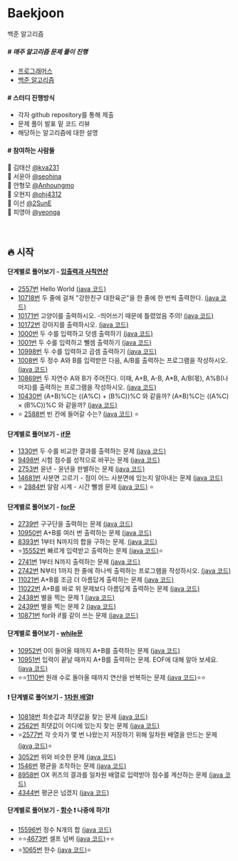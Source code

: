 # Baekjoon
백준 알고리즘

<h5> # 매주 알고리즘 문제 풀이 진행</h5>
<ul>
   <li><a href="https://programmers.co.kr/">프로그래머스</a></li>
   <li><a href="https://www.acmicpc.net/">백준 알고리즘</a></li>
</ul>

<h4> # 스터디 진행방식 </h4>
<ul>
   <li>각자 github repository를 통해 제출</li>
   <li>문제 풀이 발표 밑 코드 리뷰</li>
   <li>해당하는 알고리즘에 대한 설명</li>
</ul>

<h4> # 참여하는 사람들 </h4>

:man: 김태산 <a href="https://github.com/kva231"> @kva231</a> <br>
:woman: 서윤아 <a href="https://github.com/seohina"> @seohina</a> <br>
:boy: 안형모 <a href="https://github.com/Anhoungmo"> @Anhoungmo</a> <br>
:baby: 오현지 <a href="https://github.com/ohj4312"> @ohj4312</a> <br>
:princess: 이선 <a href="https://github.com/2SunE"> @2SunE</a> <br>
:girl: 피영아 <a href="https://github.com/yeonga"> @yeonga</a> <br><br><br>

## 🔥 시작

<h4>단계별로 풀어보기 - <a href="https://www.acmicpc.net/step/1">입출력과 사칙연산</a>
</h4>
<ul>
	<li>
		<a href="https://www.acmicpc.net/problem/2557">2557번</a> Hello World
		<a href="https://github.com/seohina/Baekjoon/blob/main/Baekjoon/src/inputOutput/Q_2557.java">(java 코드)</a>
	</li>
	<li>
		<a href="https://www.acmicpc.net/problem/10718">10718번</a> 두 줄에 걸쳐 "강한친구 대한육군"을 한 줄에 한 번씩 출력한다.
		<a href="https://github.com/seohina/Baekjoon/blob/main/Baekjoon/src/inputOutput/Q_10718.java">(java 코드)</a>
	</li>
	<li>
		<a href="https://www.acmicpc.net/problem/10171">10171번</a> 고양이를 출력하시오. -띄어쓰기 때문에 틀렸었음 주의!
		<a href="https://github.com/seohina/Baekjoon/blob/main/Baekjoon/src/inputOutput/Q_10171.java">(java 코드)</a>
	</li>
	<li>
		<a href="https://www.acmicpc.net/problem/10172">10172번</a> 강아지를 출력하시오.
		<a href="https://github.com/seohina/Baekjoon/blob/main/Baekjoon/src/inputOutput/Q_10172.java">(java 코드)</a>
	</li>
	<li>
		<a href="https://www.acmicpc.net/problem/1000">1000번</a> 두 수를 입력하고 덧셈 출력하기
		<a href="https://github.com/seohina/Baekjoon/blob/main/Baekjoon/src/inputOutput/Q_1000.java">(java 코드)</a>
	</li>
	<li>
		<a href="https://www.acmicpc.net/problem/1001">1001번</a> 두 수를 입력하고 뺄셈 출력하기
		<a href="https://github.com/seohina/Baekjoon/blob/main/Baekjoon/src/inputOutput/Q_1001.java">(java 코드)</a>
	</li>
	<li>
		<a href="https://www.acmicpc.net/problem/10998">10998번</a> 두 수를 입력하고 곱셈 출력하기
		<a href="https://github.com/seohina/Baekjoon/blob/main/Baekjoon/src/inputOutput/Q_10998.java">(java 코드)</a>
	</li>
	<li>
		<a href="https://www.acmicpc.net/problem/1008">1008번</a> 두 정수 A와 B를 입력받은 다음, A/B를 출력하는 프로그램을 작성하시오.
		<a href="https://github.com/seohina/Baekjoon/blob/main/Baekjoon/src/inputOutput/Q_1008.java">(java 코드)</a>
	</li>
	<li>
		<a href="https://www.acmicpc.net/problem/10869">10869번</a> 두 자연수 A와 B가 주어진다. 이때, A+B, A-B, A*B, A/B(몫), A%B(나머지)를 출력하는 프로그램을 작성하시오. 
		<a href="https://github.com/seohina/Baekjoon/blob/main/Baekjoon/src/inputOutput/Q_10869.java">(java 코드)</a>
	</li>
	<li>
		<a href="https://www.acmicpc.net/problem/10430">10430번</a> (A+B)%C는 ((A%C) + (B%C))%C 와 같을까? (A×B)%C는 ((A%C) × (B%C))%C 와 같을까?
		<a href="https://github.com/seohina/Baekjoon/blob/main/Baekjoon/src/inputOutput/Q_10430.java">(java 코드)</a>
	</li>
	<li>
	⭐
		<a href="https://www.acmicpc.net/problem/2588">2588번</a> 빈 칸에 들어갈 수는?
		<a href="https://github.com/seohina/Baekjoon/blob/main/Baekjoon/src/inputOutput/Q_2588.java">(java 코드)</a>
	⭐
	</li>
</ul>

<h4>단계별로 풀어보기 - <a href="https://www.acmicpc.net/step/4">if문</a></h4>
<ul>
	<li>
		<a href="https://www.acmicpc.net/problem/1330">1330번</a> 두 수를 비교한 결과를 출력하는 문제
		<a href="https://github.com/seohina/Baekjoon/blob/main/Baekjoon/src/If/Q_1330.java">(java 코드)</a>
	</li>
	<li>
		<a href="https://www.acmicpc.net/problem/9498">9498번</a> 시험 점수를 성적으로 바꾸는 문제
		<a href="https://github.com/seohina/Baekjoon/blob/main/Baekjoon/src/If/Q_9498.java">(java 코드)</a>
	</li>
	<li>
		<a href="https://www.acmicpc.net/problem/2753">2753번</a> 윤년 - 윤년을 판별하는 문제
		<a href="https://github.com/seohina/Baekjoon/blob/main/Baekjoon/src/If/Q_2753.java">(java 코드)</a>
	</li>
	<li>
		<a href="https://www.acmicpc.net/problem/14681">14681번</a> 사분면 고르기 - 점이 어느 사분면에 있는지 알아내는 문제
		<a href="https://github.com/seohina/Baekjoon/blob/main/Baekjoon/src/If/Q_14681.java">(java 코드)</a>
	</li>
	<li>
	⭐
		<a href="https://www.acmicpc.net/problem/2884">2884번</a> 알람 시계 - 시간 뺄셈 문제
		<a href="https://github.com/seohina/Baekjoon/blob/main/Baekjoon/src/If/Q_2884.java">(java 코드)</a>
	⭐
	</li>
</ul>
<h4>단계별로 풀어보기 - <a href="https://www.acmicpc.net/step/3">for문</a></h4>
<ul>
	<li>
		<a href="https://www.acmicpc.net/problem/2739">2739번</a> 구구단을 출력하는 문제
		<a href="https://github.com/seohina/Baekjoon/blob/main/Baekjoon/src/For/Q_2739.java">(java 코드)</a>
	</li>
	<li>
		<a href="https://www.acmicpc.net/problem/10950">10950번</a> A+B를 여러 번 출력하는 문제
		<a href="https://github.com/seohina/Baekjoon/blob/main/Baekjoon/src/For/Q_10950.java">(java 코드)</a>
	</li>
	<li>
		<a href="https://www.acmicpc.net/problem/8393">8393번</a> 1부터 N까지의 합을 구하는 문제. 
		<a href="https://github.com/seohina/Baekjoon/blob/main/Baekjoon/src/For/Q_8393.java">(java 코드)</a>
	</li>
	<li>
		⭐<a href="https://www.acmicpc.net/problem/15552">15552번</a> 빠르게 입력받고 출력하는 문제
		<a href="https://github.com/seohina/Baekjoon/blob/main/Baekjoon/src/For/Q_15552.java">(java 코드)</a>⭐
	</li>
	<li>
		<a href="https://www.acmicpc.net/problem/2741">2741번</a> 1부터 N까지 출력하는 문제
		<a href="https://github.com/seohina/Baekjoon/blob/main/Baekjoon/src/For/Q_2741.java">(java 코드)</a>
	</li>
	<li>
		<a href="https://www.acmicpc.net/problem/2742">2742번</a> N부터 1까지 한 줄에 하나씩 출력하는 프로그램을 작성하시오.
		<a href="https://github.com/seohina/Baekjoon/blob/main/Baekjoon/src/For/Q_2742.java">(java 코드)</a>
	</li>
	<li>
		<a href="https://www.acmicpc.net/problem/11021">11021번</a> A+B를 조금 더 아름답게 출력하는 문제
		<a href="https://github.com/seohina/Baekjoon/blob/main/Baekjoon/src/For/Q_11021.java">(java 코드)</a>
	</li>
	<li>
		<a href="https://www.acmicpc.net/problem/11022">11022번</a> A+B를 바로 위 문제보다 아름답게 출력하는 문제
		<a href="https://github.com/seohina/Baekjoon/blob/main/Baekjoon/src/For/Q_11022.java">(java 코드)</a>
	</li>
	<li>
		<a href="https://www.acmicpc.net/problem/2438">2438번</a> 별을 찍는 문제 1
		<a href="https://github.com/seohina/Baekjoon/blob/main/Baekjoon/src/For/Q_2438.java">(java 코드)</a>
	</li>
	<li>
		<a href="https://www.acmicpc.net/problem/2439">2439번</a> 별을 찍는 문제 2
		<a href="https://github.com/seohina/Baekjoon/blob/main/Baekjoon/src/For/Q_2439.java">(java 코드)</a>
	</li>
	<li>
		<a href="https://www.acmicpc.net/problem/10871">10871번</a> for와 if를 같이 쓰는 문제
		<a href="https://github.com/seohina/Baekjoon/blob/main/Baekjoon/src/For/Q_10871.java">(java 코드)</a>
	</li>
</ul>
<h4>단계별로 풀어보기 - <a href="https://www.acmicpc.net/step/2">while문</a></h4>
<ul>
	<li>
		<a href="https://www.acmicpc.net/problem/10952">10952번</a> 0이 들어올 때까지 A+B를 출력하는 문제
		<a href="https://github.com/seohina/Baekjoon/blob/main/Baekjoon/src/While/Q_10952.java">(java 코드)</a>
	</li>
	<li>
		<a href="https://www.acmicpc.net/problem/10951">10951번</a> 입력이 끝날 때까지 A+B를 출력하는 문제. EOF에 대해 알아 보세요.
		<a href="https://github.com/seohina/Baekjoon/blob/main/Baekjoon/src/While/Q_10951.java">(java 코드)</a>
	</li>
	<li>
		⭐⭐<a href="https://www.acmicpc.net/problem/1110">1110번</a> 원래 수로 돌아올 때까지 연산을 반복하는 문제
		<a href="https://github.com/seohina/Baekjoon/blob/main/Baekjoon/src/While/Q_1110.java">(java 코드)</a>⭐⭐
	</li>	
</ul>
<h4>❗ 단계별로 풀어보기 - <a href="https://www.acmicpc.net/step/6">1차원 배열</a>❗ </h4> 
<ul>
	<li>
		<a href="https://www.acmicpc.net/problem/10818">10818번</a> 최솟값과 최댓값을 찾는 문제
		<a href="https://github.com/seohina/Baekjoon/blob/main/Baekjoon/src/Array/Q_10818.java">(java 코드)</a>
	</li>
	<li>
		<a href="https://www.acmicpc.net/problem/2562">2562번</a> 최댓값이 어디에 있는지 찾는 문제
		<a href="https://github.com/seohina/Baekjoon/blob/main/Baekjoon/src/Array/Q_2562.java">(java 코드)</a>
	</li>
	<li>
		⭐<a href="https://www.acmicpc.net/problem/2577">2577번</a> 각 숫자가 몇 번 나왔는지 저장하기 위해 일차원 배열을 만드는 문제
		<a href="https://github.com/seohina/Baekjoon/blob/main/Baekjoon/src/Array/Q_2577.java">(java 코드)</a>⭐
	</li>	
	<li>
		<a href="https://www.acmicpc.net/problem/3052">3052번</a> 위와 비슷한 문제
		<a href="https://github.com/seohina/Baekjoon/blob/main/Baekjoon/src/Array/Q_3052.java">(java 코드)</a>
	</li>	
	<li>
		<a href="https://www.acmicpc.net/problem/1546">1546번</a> 평균을 조작하는 문제
		<a href="https://github.com/seohina/Baekjoon/blob/main/Baekjoon/src/Array/Q_1546.java">(java 코드)</a>
	</li>	
	<li>
		<a href="https://www.acmicpc.net/problem/8958">8958번</a> OX 퀴즈의 결과를 일차원 배열로 입력받아 점수를 계산하는 문제
		<a href="https://github.com/seohina/Baekjoon/blob/main/Baekjoon/src/Array/Q_8958.java">(java 코드)</a>
	</li>	
	<li>
		<a href="https://www.acmicpc.net/problem/4344">4344번</a> 평균은 넘겠지
		<a href="https://github.com/seohina/Baekjoon/blob/main/Baekjoon/src/Array/Q_4344.java">(java 코드)</a>
	</li>	
</ul>
<h4> 단계별로 풀어보기 - <a href="https://www.acmicpc.net/step/5">함수</a> ❗ 나중에 하기❗ </h4> 
<ul>
	<li>
		<a href="https://www.acmicpc.net/problem/15596">15596번</a> 정수 N개의 합
		<a href="https://github.com/seohina/Baekjoon/blob/main/Baekjoon/src/Function/Q_15596.java">(java 코드)</a>
	</li>
	<li>
		⭐⭐<a href="https://www.acmicpc.net/problem/4673">4673번</a> 셀프 넘버
		<a href="https://github.com/seohina/Baekjoon/blob/main/Baekjoon/src/Function/Q_4673.java">(java 코드)</a>⭐⭐
	</li>
	<li>
		⭐<a href="https://www.acmicpc.net/problem/1065">1065번</a>	한수
		<a href="https://github.com/seohina/Baekjoon/blob/main/Baekjoon/src/Function/Q_1065.java">(java 코드)</a>⭐
	</li>	
</ul>